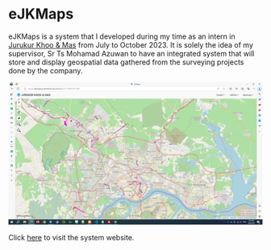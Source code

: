 # eJKMaps

eJKMaps is a system that I developed during my time as an intern in [Jurukur Khoo & Mas](https://jurukurkhoomas.com.my) from July to October 2023. It is solely the idea of my supervisor, Sr Ts Mohamad Azuwan to have an integrated system that will store and display geospatial data gathered from the surveying projects done by the company.

![System interface](img/Screenshot%20(18).png)

Click [here](https://ejkmaps.jurukurkhoomas.com.my) to visit the system website.
